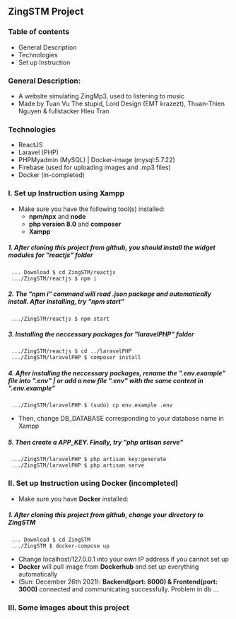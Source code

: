 ## ZingSTM Project 

### Table of contents
* General Description
* Technologies 
* Set up Instruction

### General Description: 
* A website simulating ZingMp3, used to listening to music
* Made by Tuan Vu The stupid, Lord Design (EMT krazezt), Thuan-Thien Nguyen & fullstacker Hieu Tran

### Technologies 
* ReactJS 
* Laravel (PHP)
* PHPMyadmin (MySQL) | Docker-image (mysql:5.7.22) 
* Firebase (used for uploading images and .mp3 files)
* Docker (in-completed)

### I. Set up Instruction using Xampp 
* Make sure you have the following tool(s) installed: 
  * **npm/npx** and **node**
  * **php version 8.0** and **composer** 
  * **Xampp**
  
##### 1. After cloning this project from github, you should install the widget modules for "reactjs" folder 
```
 ... Download $ cd ZingSTM/reactjs
 .../ZingSTM/reactjs $ npm i
```

##### 2. The "npm i" command will read .json package and automatically install. After installing, try "npm start"
```
 .../ZingSTM/reactjs $ npm start 
```

##### 3. Installing the neccessary packages for "laravelPHP" folder
```
 .../ZingSTM/reactjs $ cd ../laravelPHP
 .../ZingSTM/laravelPHP $ composer install
```

##### 4. After installing the neccessary packages, rename the ".env.example" file into ".env" | or add a new file ".env" with the same content in ".env.example"
```
 .../ZingSTM/laravelPHP $ (sudo) cp env.example .env
```
* Then, change DB_DATABASE corresponding to your database name in Xampp

##### 5. Then create a APP_KEY. Finally, try "php artisan serve" 
```
 .../ZingSTM/laravelPHP $ php artisan key:generate
 .../ZingSTM/laravelPHP $ php artisan serve
```

### II. Set up Instruction using Docker (incompleted)
* Make sure you have **Docker** installed: 
##### 1. After cloning this project from github, change your directory to ZingSTM
```
 ... Download $ cd ZingSTM
 .../ZingSTM $ docker-compose up
```
* Change localhost/127.0.0.1 into your own IP address if you cannot set up
* **Docker** will pull image from **Dockerhub** and set up everything automatically
* (Sun: December 26th 2021): **Backend(port: 8000) & Frontend(port: 3000)** connected and communicating successfully. Problem in db ...

### III. Some images about this project
<p align="center>
</p>
